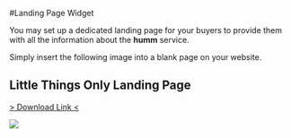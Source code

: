 #Landing Page Widget

You may set up a dedicated landing page for your buyers to provide them with all the information about the **humm** service.

<!-- Simply insert the following <code>script</code> tag into a blank page on your website and the following widget will display.

```
<script id="humm-landing-page" src="https://widgets.%domain%/content/scripts/landing-page.js"></script>
```

<script id="humm-landing-page" src="https://widgets.%domain%/content/scripts/landing-page.js"></script> -->

Simply insert the following image into a blank page on your website. 

## Little Things Only Landing Page

<a href="/img/landing_pages/Little_things_online.png" download="humm_little_only_banner"> > Download Link < </a>

![](/img/landing_pages/Little_things_online.png)

